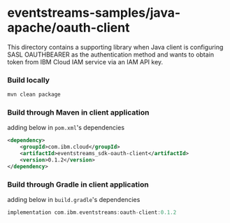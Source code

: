 # eventstreams-samples/java-apache/oauth-client

This directory contains a supporting library when Java client is configuring SASL OAUTHBEARER as the authentication method and wants to obtain token from IBM Cloud IAM service via an IAM API key.

### Build locally

```sh
mvn clean package
```

### Build through Maven in client application

adding below in `pom.xml`'s dependencies

```xml
<dependency>
    <groupId>com.ibm.cloud</groupId>
    <artifactId>eventstreams_sdk-oauth-client</artifactId>
    <version>0.1.2</version>
</dependency>
```

### Build through Gradle in client application

adding below in `build.gradle`'s dependencies

```gradle
implementation com.ibm.eventstreams:oauth-client:0.1.2
```
